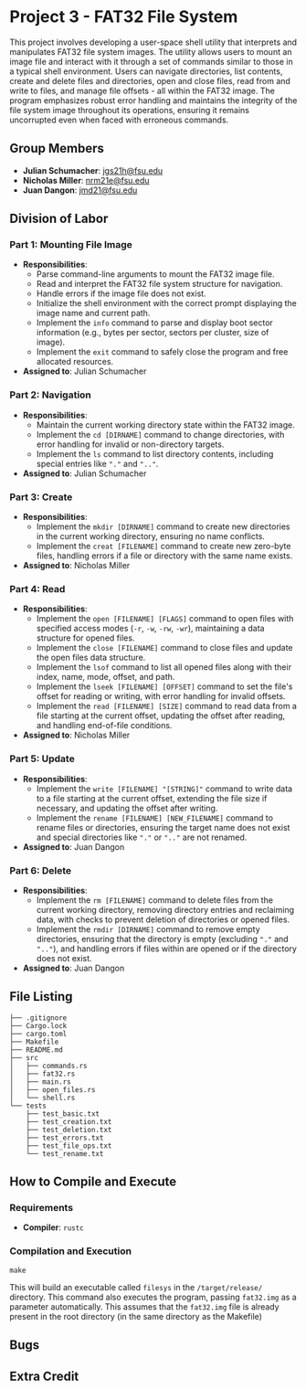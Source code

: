 # Project 3 - FAT32 File System 

This project involves developing a user-space shell utility that interprets and manipulates FAT32 file system images. The utility allows users to mount an image file and interact with it through a set of commands similar to those in a typical shell environment. Users can navigate directories, list contents, create and delete files and directories, open and close files, read from and write to files, and manage file offsets - all within the FAT32 image. The program emphasizes robust error handling and maintains the integrity of the file system image throughout its operations, ensuring it remains uncorrupted even when faced with erroneous commands.

## Group Members
- **Julian Schumacher**: jgs21h@fsu.edu
- **Nicholas Miller**: nrm21e@fsu.edu
- **Juan Dangon**: jmd21@fsu.edu

## Division of Labor

### Part 1: Mounting File Image
- **Responsibilities**: 
	- Parse command-line arguments to mount the FAT32 image file.
	- Read and interpret the FAT32 file system structure for navigation.
	- Handle errors if the image file does not exist.
	- Initialize the shell environment with the correct prompt displaying the image name and current path.
	- Implement the `info` command to parse and display boot sector information (e.g., bytes per sector, sectors per cluster, size of image).
	- Implement the `exit` command to safely close the program and free allocated resources.
- **Assigned to**: Julian Schumacher

### Part 2: Navigation 
- **Responsibilities**: 
	- Maintain the current working directory state within the FAT32 image.
	- Implement the `cd [DIRNAME]` command to change directories, with error handling for invalid or non-directory targets.
	- Implement the `ls` command to list directory contents, including special entries like `"."` and `".."`.
- **Assigned to**: Julian Schumacher

### Part 3: Create 
- **Responsibilities**: 
	- Implement the `mkdir [DIRNAME]` command to create new directories in the current working directory, ensuring no name conflicts.
	- Implement the `creat [FILENAME]` command to create new zero-byte files, handling errors if a file or directory with the same name exists.
- **Assigned to**: Nicholas Miller

### Part 4: Read 
- **Responsibilities**: 
	- Implement the `open [FILENAME] [FLAGS]` command to open files with specified access modes (`-r`, `-w`, `-rw`, `-wr`), maintaining a data structure for opened files.
	- Implement the `close [FILENAME]` command to close files and update the open files data structure.
	- Implement the `lsof` command to list all opened files along with their index, name, mode, offset, and path.
	- Implement the `lseek [FILENAME] [OFFSET]` command to set the file's offset for reading or writing, with error handling for invalid offsets.
	- Implement the `read [FILENAME] [SIZE]` command to read data from a file starting at the current offset, updating the offset after reading, and handling end-of-file conditions.
- **Assigned to**: Nicholas Miller

### Part 5: Update
- **Responsibilities**: 
	- Implement the `write [FILENAME] "[STRING]"` command to write data to a file starting at the current offset, extending the file size if necessary, and updating the offset after writing.
	- Implement the `rename [FILENAME] [NEW_FILENAME]` command to rename files or directories, ensuring the target name does not exist and special directories like `"."` or `".."` are not renamed.
- **Assigned to**: Juan Dangon

### Part 6: Delete
- **Responsibilities**: 
	- Implement the `rm [FILENAME]` command to delete files from the current working directory, removing directory entries and reclaiming data, with checks to prevent deletion of directories or opened files.
	- Implement the `rmdir [DIRNAME]` command to remove empty directories, ensuring that the directory is empty (excluding `"."` and `".."`), and handling errors if files within are opened or if the directory does not exist.
- **Assigned to**: Juan Dangon

## File Listing
```shell
├── .gitignore
├── Cargo.lock
├── cargo.toml
├── Makefile
├── README.md
├── src
│   ├── commands.rs
│   ├── fat32.rs
│   ├── main.rs
│   ├── open_files.rs
│   └── shell.rs
└── tests
    ├── test_basic.txt
    ├── test_creation.txt
    ├── test_deletion.txt
    ├── test_errors.txt
    ├── test_file_ops.txt
    └── test_rename.txt
```

## How to Compile and Execute

### Requirements
- **Compiler**: `rustc`

### Compilation and Execution
```shell
make
```
This will build an executable called `filesys` in the `/target/release/` directory. This command also executes the program, passing `fat32.img` as a parameter automatically. This assumes that the `fat32.img` file is already present in the root directory (in the same directory as the Makefile)

## Bugs


## Extra Credit
